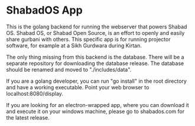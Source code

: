 # ShabadOS App
This is the golang backend for running the webserver that powers Shabad OS. Shabad OS, or Shabad Open Source, is an effort to openly and easily share gurbani with others. This specific app is for running projector software, for example at a Sikh Gurdwara during Kirtan.

The only thing missing from this backend is the database. There will be a separate repository for downloading the database release. The database should be renamed and moved to "./includes/data".

If you are a golang developer, you can run "go install" in the root directory and have a working executable. Point your web browser to localhost:8080/display.

If you are looking for an electron-wrapped app, where you can download it and execute it on your windows machine, please go to shabados.com for the latest release.
